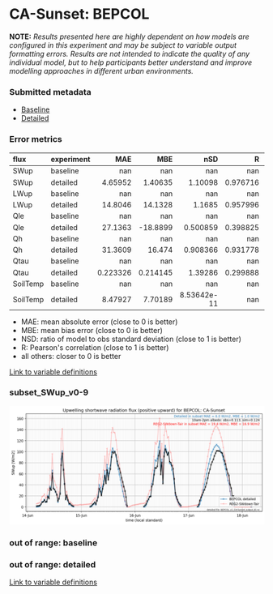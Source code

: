 # CA-Sunset: BEPCOL

**NOTE:** *Results presented here are highly dependent on how models are configured in this experiment and may be subject to variable output formatting errors. Results are not intended to indicate the quality of any individual model, but to help participants better understand and improve modelling approaches in different urban environments.*

### Submitted metadata

- [Baseline](BEPCOL_CA-Sunset_baseline_attrs.md)
- [Detailed](BEPCOL_CA-Sunset_detailed_attrs.md)

### Error metrics

| flux     | experiment   |        MAE |        MBE |           nSD |          R |        5th |      95th |       RMSE |      cRMSE |       AMBE |       1-nSD |         1-R |   nSkewness |   nKurtosis |    Overlap |
|:---------|:-------------|-----------:|-----------:|--------------:|-----------:|-----------:|----------:|-----------:|-----------:|-----------:|------------:|------------:|------------:|------------:|-----------:|
| SWup     | baseline     | nan        | nan        | nan           | nan        | nan        | nan       | nan        | nan        | nan        | nan         | nan         | nan         |  nan        | nan        |
| SWup     | detailed     |   4.65952  |   1.40635  |   1.10098     |   0.976716 |   0.733333 |   7.45    |   7.10266  |   0.247925 |   1.40635  |   0.100977  |   0.0232842 |   0.0014437 |    0.508982 |   0.084473 |
| LWup     | baseline     | nan        | nan        | nan           | nan        | nan        | nan       | nan        | nan        | nan        | nan         | nan         | nan         |  nan        | nan        |
| LWup     | detailed     |  14.8046   |  14.1328   |   1.1685      |   0.957996 |  11.2667   |  37.1833  |  20.5373   |   0.355748 |  14.1328   |   0.168501  |   0.0420038 |   0.462486  |    1.21834  |   0.122119 |
| Qle      | baseline     | nan        | nan        | nan           | nan        | nan        | nan       | nan        | nan        | nan        | nan         | nan         | nan         |  nan        | nan        |
| Qle      | detailed     |  27.1363   | -18.8899   |   0.500859    |   0.398825 |   1.818    |  66.941   |  46.1002   |   0.922686 |  18.8899   |   0.499142  |   0.601175  |   0.203169  |    0.615732 |   0.234985 |
| Qh       | baseline     | nan        | nan        | nan           | nan        | nan        | nan       | nan        | nan        | nan        | nan         | nan         | nan         |  nan        | nan        |
| Qh       | detailed     |  31.3609   |  16.474    |   0.908366    |   0.931778 |  22.138    |   2.658   |  41.0812   |   0.363783 |  16.474    |   0.0916375 |   0.0682223 |   0.0612083 |    0.137406 |   0.374336 |
| Qtau     | baseline     | nan        | nan        | nan           | nan        | nan        | nan       | nan        | nan        | nan        | nan         | nan         | nan         |  nan        | nan        |
| Qtau     | detailed     |   0.223326 |   0.214145 |   1.39286     |   0.299888 |   0.116074 |   0.26677 |   0.253333 |   1.45074  |   0.214145 |   0.392854  |   0.700112  |   0.607313  |    0.814179 |   0.749944 |
| SoilTemp | baseline     | nan        | nan        | nan           | nan        | nan        | nan       | nan        | nan        | nan        | nan         | nan         | nan         |  nan        | nan        |
| SoilTemp | detailed     |   8.47927  |   7.70189  |   8.53642e-11 | nan        |  17.91     |   3.08999 |  10.174    | nan        |   7.70189  |   1         | nan         |   6.4873    |    1.61548  |   0.98938  |

 - MAE: mean absolute error (close to 0 is better)
 - MBE: mean bias error (close to 0 is better)
 - NSD: ratio of model to obs standard deviation (close to 1 is better)
 - R: Pearson's correlation (close to 1 is better)
 - all others: closer to 0 is better

[Link to variable definitions](../modelattrs/variable_definitions.md)

### <a name="subset_swup_v0-9"></a>subset_SWup_v0-9
[![BEPCOL_CA-Sunset_subset_SWup_v0-9.png](BEPCOL_CA-Sunset_subset_SWup_v0-9.png)](BEPCOL_CA-Sunset_subset_SWup_v0-9.png)

### out of range: baseline


### out of range: detailed



[Link to variable definitions](../modelattrs/variable_definitions.md)


